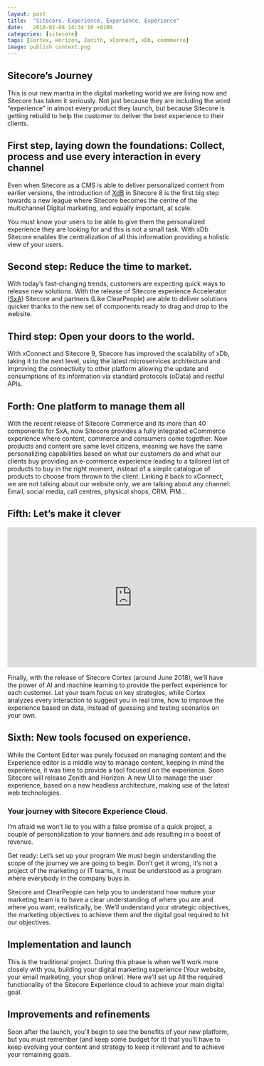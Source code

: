 ```yaml
---
layout: post
title:  "Sitecore. Experience, Experience, Experience"
date:   2018-02-08 14:34:10 +0100
categories: [sitecore]
tags: [Cortex, Horizon, Zenith, xConnect, xDb, commmerce]
image: publish context.png
---
```


## Sitecore’s Journey
This is our new mantra in the digital marketing world we are living now and Sitecore has taken it seriously. Not just because they are including the word “experience” in almost every product they launch, but because Sitecore is getting rebuild to help the customer to deliver the best experience to their clients.

## First step, laying down the foundations: Collect, process and use every interaction in every channel
Even when Sitecore as a CMS is able to deliver personalized content from earlier versions, the introduction of [XdB](https://www.sitecore.com/products/sitecore-experience-platform/customer-intelligence/customer-data) in Sitecore 8 is the first big step towards a new league where Sitecore becomes the centre of the multichannel Digital marketing, and equally important, at scale.

You must know your users to be able to give them the personalized experience they are looking for and this is not a small task. With xDb Sitecore enables the centralization of all this information providing a holistic view of your users.

## Second step: Reduce the time to market.
With today’s fast-changing trends, customers are expecting quick ways to release new solutions. With the release of Sitecore experience Accelerator ([SxA](https://www.sitecore.com/products/sitecore-experience-platform/wcm/experience-accelerators)) Sitecore and partners (Like ClearPeople) are able to deliver solutions quicker thanks to the new set of components ready to drag and drop to the website.

## Third step: Open your doors to the world.
With xConnect and Sitecore 9, Sitecore has improved the scalability of xDb, taking it to the next level, using the latest microservices architecture and improving the connectivity to other platform allowing the update and consumptions of its information via standard protocols (oData) and restful APIs.

## Forth: One platform to manage them all
With the recent release of Sitecore Commerce and its more than 40 components for SxA, now Sitecore provides a fully integrated eCommerce experience where content, commerce and consumers come together. Now products and content are same level citizens, meaning we have the same personalizing capabilities based on what our customers do and what our clients buy providing an e-commerce experience leading to a tailored list of products to buy in the right moment, instead of a simple catalogue of products to choose from thrown to the client. Linking it back to xConnect, we are not talking about our website only, we are talking about any channel: Email, social media, call centres, physical shops, CRM, PIM…

## Fifth: Let’s make it clever

<iframe src="https://www.youtube.com/embed/_UU2QqK-R5o?rel=0" frameborder="0" width="560" height="315"></iframe>

Finally, with the release of Sitecore Cortex (around June 2018), we’ll have the power of AI and machine learning to provide the perfect experience for each customer. Let your team focus on key strategies, while Cortex analyzes every interaction to suggest you in real time, how to improve the experience based on data, instead of guessing and testing scenarios on your own.

## Sixth: New tools focused on experience.
While the Content Editor was purely focused on managing content and the Experience editor is a middle way to manage content, keeping in mind the experience, it was time to provide a tool focused on the experience. Soon Sitecore will release Zenith and Horizon: A new UI to manage the user experience, based on a new headless architecture, making use of the latest web technologies.

### Your journey with Sitecore Experience Cloud.
I’m afraid we won’t lie to you with a false promise of a quick project, a couple of personalization to your banners and ads resulting in a boost of revenue.

Get ready: Let’s set up your program
We must begin understanding the scope of the journey we are going to begin. Don’t get it wrong, it’s not a project of the marketing or IT teams, it must be understood as a program where everybody in the company buys in.

Sitecore and ClearPeople can help you to understand how mature your marketing team is to have a clear understanding of where you are and where you want, realistically, be. We’ll understand your strategic objectives, the marketing objectives to achieve them and the digital goal required to hit our objectives.

## Implementation and launch
This is the traditional project. During this phase is when we’ll work more closely with you, building your digital marketing experience (Your website, your email marketing, your shop online). Here we’ll set up All the required functionality of the Sitecore Experience cloud to achieve your main digital goal.

## Improvements and refinements
Soon after the launch, you’ll begin to see the benefits of your new platform, but you must remember (and keep some budget for it) that you’ll have to keep evolving your content and strategy to keep it relevant and to achieve your remaining goals.